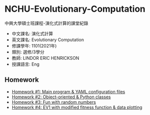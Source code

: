 # NCHU-Evolutionary-Computation
中興大學碩士班課程-演化式計算的課堂紀錄

 - 中文課名: 演化式計算
 - 英文課名: Evolutionary Computation
 - 修課學年: 1101(2021年)
 - 類別: 選修/3學分
 - 教師: LINDOR ERIC HENRICKSON
 - 授課語言: Eng

## Homework

 - [Homework #1: Main program & YAML configuration files](https://github.com/dec880126/NCHU-Evolutionary-Computation/blob/main/Homework/HW%2301.py)
 - [Homework #2: Object-oriented & Python classes](https://github.com/dec880126/NCHU-Evolutionary-Computation/blob/main/Homework/HW%2302.py)
 - [Homework #3: Fun with random numbers](https://github.com/dec880126/NCHU-Evolutionary-Computation/blob/main/Homework/HW%2303.py)
 - [Homework #4: EV1 with modified fitness function & data plotting](https://github.com/dec880126/NCHU-Evolutionary-Computation/blob/main/Homework/HW%2304.py)
